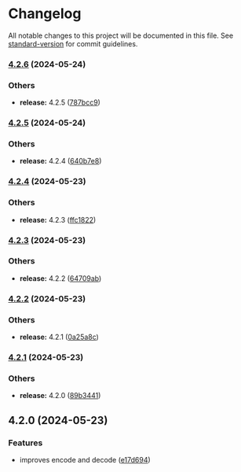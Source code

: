 # Changelog

All notable changes to this project will be documented in this file. See [standard-version](https://github.com/conventional-changelog/standard-version) for commit guidelines.

### [4.2.6](https://github.com/alelltech/azdo-utils-kit/compare/v4.2.5...v4.2.6) (2024-05-24)


### Others

* **release:** 4.2.5 ([787bcc9](https://github.com/alelltech/azdo-utils-kit/commit/787bcc9e4a721d0bd373c9715fe46f47dc764d0f))

### [4.2.5](https://github.com/alelltech/azdo-utils-kit/compare/v4.2.4...v4.2.5) (2024-05-24)


### Others

* **release:** 4.2.4 ([640b7e8](https://github.com/alelltech/azdo-utils-kit/commit/640b7e819110119f773a538067702b2640e5335c))

### [4.2.4](https://github.com/alelltech/azdo-utils-kit/compare/v4.2.3...v4.2.4) (2024-05-23)


### Others

* **release:** 4.2.3 ([ffc1822](https://github.com/alelltech/azdo-utils-kit/commit/ffc18224f45c86fcca3f53adcb7ee8288fd51be2))

### [4.2.3](https://github.com/alelltech/azdo-utils-kit/compare/v4.2.2...v4.2.3) (2024-05-23)


### Others

* **release:** 4.2.2 ([64709ab](https://github.com/alelltech/azdo-utils-kit/commit/64709abb664016b539c3f32f15e4b3642cf4519e))

### [4.2.2](https://github.com/alelltech/azdo-utils-kit/compare/v4.2.1...v4.2.2) (2024-05-23)


### Others

* **release:** 4.2.1 ([0a25a8c](https://github.com/alelltech/azdo-utils-kit/commit/0a25a8c6c1d8d8b2ecb6ab517f2ed4a982b88318))

### [4.2.1](https://github.com/alelltech/azdo-utils-kit/compare/v4.2.0...v4.2.1) (2024-05-23)


### Others

* **release:** 4.2.0 ([89b3441](https://github.com/alelltech/azdo-utils-kit/commit/89b3441eb891df1d2f1e785eb996cdad4dd88281))

## 4.2.0 (2024-05-23)


### Features

* improves encode and decode ([e17d694](https://github.com/alelltech/azdo-utils-kit/commit/e17d69455ae8bd1a29b787761ab7ca0b302dfaa3))
